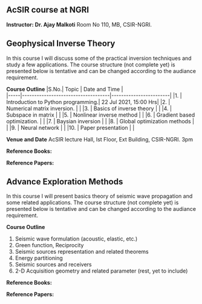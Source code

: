 ## AcSIR course at NGRI
**Instructor: Dr. Ajay Malkoti**
Room No 110, MB, CSIR-NGRI.



## Geophysical Inverse Theory  
In this course I will discuss some of the practical inversion techniques and study a few applications. 
The course structure (not complete yet) is presented below is tentative and can be changed according to the audiance requirement. 

**Course Outline**
|S.No.|           Topic                    |   Date and Time        |  
|-----|------------------------------------|------------------------|
|1.   | Introduction to Python programming.| 22 Jul 2021,  15:00 Hrs|
|2.   | Numerical matrix inversion.  |	|
|3.   | Basics of inverse theory		 |	| 
|4.   | Subspace in matrix					 |	|
|5.   | Nonlinear inverse method		 |	|
|6.   | Gradient based optimization. |	|
|7.   | Baysian inversion					   |	|
|8.   | Global optimization methods  |	|
|9.   | Neural network						   |	|
|10.  | Paper presentation 				   |	|


**Venue and Date**
 AcSIR lecture Hall, Ist Floor, 
 Ext Building, CSIR-NGRI. 
  3pm

**Reference Books:**

**Reference Papers:**



## Advance Exploration Methods  
In this course I will present basics theory of seismic wave propagation and some related applications. 
The course structure (not complete yet) is presented below is tentative and can be changed according to the audiance requirement. 

**Course Outline**
1. Seismic wave formulation (acoustic, elastic, etc.) 
2. Green function, Reciprocity
3. Seismic sources representation and related theorems
4. Energy partitioning 
5. Seismic sources and receivers 
6. 2-D Acquisition geometry and related parameter
(rest, yet to include)

**Reference Books:**

**Reference Papers:**





